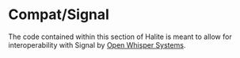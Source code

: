 # Compat/Signal

The code contained within this section of Halite is meant to allow for
interoperability with Signal by [Open Whisper Systems](https://whispersystems.org).

